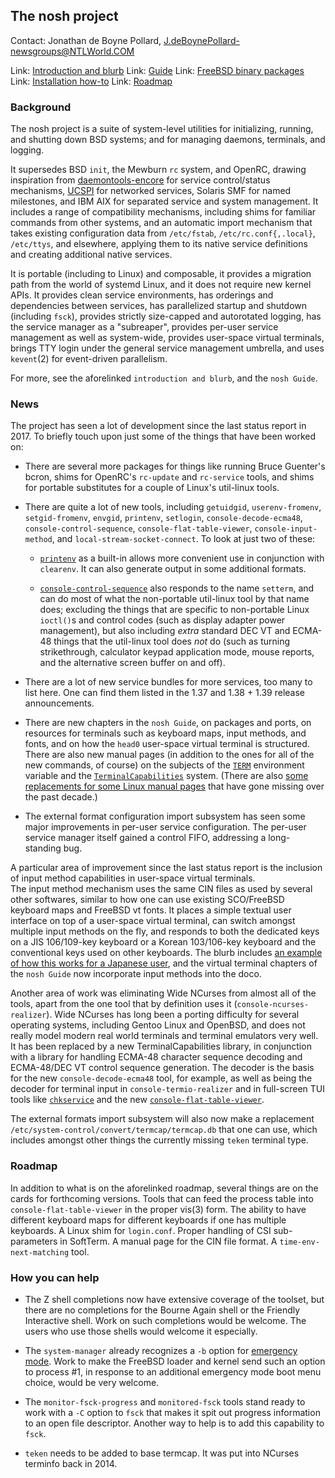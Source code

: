 ## The nosh project ##

Contact: Jonathan de Boyne Pollard, <J.deBoynePollard-newsgroups@NTLWorld.COM>

Link: [Introduction and blurb](http://jdebp.eu./Softwares/nosh/)
Link: [Guide](http://jdebp.eu./Softwares/nosh/guide.html)
Link: [FreeBSD binary packages](http://jdebp.eu./Softwares/nosh/freebsd-binary-packages.html)
Link: [Installation how-to](http://jdebp.eu./Softwares/nosh/timorous-admin-installation-how-to.html)
Link: [Roadmap](http://jdebp.eu./Softwares/nosh/roadmap.html)

### Background ###

The nosh project is a suite of system-level utilities for initializing, 
running, and shutting down BSD systems; and for managing daemons, 
terminals, and logging.

It supersedes BSD `init`, the Mewburn `rc` system, and OpenRC, drawing 
inspiration from 
[daemontools-encore](http://untroubled.org/daemontools-encore/) for 
service control/status mechanisms, 
[UCSPI](http://jdebp.eu./FGA/UCSPI.html) for networked services, Solaris 
SMF for named milestones, and IBM AIX for separated service and system 
management. It includes a range of compatibility mechanisms, including 
shims for familiar commands from other systems, and an automatic import 
mechanism that takes existing configuration data from `/etc/fstab`, 
`/etc/rc.conf{,.local}`, `/etc/ttys`, and elsewhere, applying them to 
its native service definitions and creating additional native services.

It is portable (including to Linux) and composable, it provides a 
migration path from the world of systemd Linux, and it does not require 
new kernel APIs. It provides clean service environments, has orderings 
and dependencies between services, has parallelized startup and shutdown 
(including `fsck`), provides strictly size-capped and autorotated 
logging, has the service manager as a "subreaper", provides per-user 
service management as well as system-wide, provides user-space virtual 
terminals, brings TTY login under the general service management 
umbrella, and uses `kevent`(2) for event-driven parallelism.

For more, see the aforelinked `introduction and blurb`, and the
`nosh Guide`.

### News ###

The project has seen a lot of development since the last status report 
in 2017.  To briefly touch upon just some of the things that have been 
worked on:

* There are several more packages for things like running Bruce Guenter's bcron, shims for OpenRC's `rc-update` and `rc-service` tools, and shims for portable substitutes for a couple of Linux's util-linux tools.

* There are quite a lot of new tools, including `getuidgid`, `userenv-fromenv`, `setgid-fromenv`, `envgid`, `printenv`, `setlogin`, `console-decode-ecma48`, `console-control-sequence`, `console-flat-table-viewer`, `console-input-method`, and `local-stream-socket-connect`.  To look at just two of these:

     * [`printenv`](http://jdebp.eu./Softwares/nosh/guide/printenv.html) as a built-in allows more convenient use in conjunction with `clearenv`.  It can also generate output in some additional formats.

     * [`console-control-sequence`](http://jdebp.eu./Softwares/nosh/guide/console-control-sequence.html) also responds to the name `setterm`, and can do most of what the non-portable util-linux tool by that name does; excluding the things that are specific to non-portable Linux `ioctl()`s and control codes (such as display adapter power management), but also including _extra_ standard DEC VT and ECMA-48 things that the util-linux tool does _not_ do (such as turning strikethrough, calculator keypad application mode, mouse reports, and the alternative screen buffer on and off).

* There are a lot of new service bundles for more services, too many to list here.  One can find them listed in the 1.37 and 1.38 + 1.39 release announcements.

* There are new chapters in the `nosh Guide`, on packages and ports, on resources for terminals such as keyboard maps, input methods, and fonts, and on how the `head0` user-space virtual terminal is structured.  There are also new manual pages (in addition to the ones for all of the new commands, of course) on the subjects of the [`TERM`](http://jdebp.eu./Softwares/nosh/guide/TERM.html) environment variable and the [`TerminalCapabilities`](http://jdebp.eu./Softwares/nosh/guide/TerminalCapabilities.html) system.   (There are also [some replacements for some Linux manual pages](http://jdebp.eu./Proposals/linux-kvt-manual-pages.html) that have gone missing over the past decade.)

* The external format configuration import subsystem has seen some major improvements in per-user service configuration.  The per-user service manager itself gained a control FIFO, addressing a long-standing bug.

A particular area of improvement since the last status report is the 
inclusion of input method capabilities in user-space virtual terminals.  
The input method mechanism uses the same CIN files as used by several 
other softwares, similar to how one can use existing SCO/FreeBSD 
keyboard maps and FreeBSD vt fonts.  It places a simple textual user 
interface on top of a user-space virtual terminal, can switch amongst 
multiple input methods on the fly, and responds to both the dedicated 
keys on a JIS 106/109-key keyboard or a Korean 103/106-key keyboard and 
the conventional keys used on other keyboards.  The blurb includes
[an example of how this works for a Japanese user](http://jdebp.eu./Softwares/nosh/japanese-input-methods.html),
and the virtual terminal chapters of the `nosh Guide` now incorporate
input methods into the doco.

Another area of work was eliminating Wide NCurses from almost all of the 
tools, apart from the one tool that by definition uses it 
(`console-ncurses-realizer`).  Wide NCurses has long been a porting 
difficulty for several operating systems, including Gentoo Linux and 
OpenBSD, and does not really model modern real world terminals and 
terminal emulators very well.  It has been replaced by a new 
TerminalCapabilities library, in conjunction with a library for handling 
ECMA-48 character sequence decoding and ECMA-48/DEC VT control sequence 
generation.  The decoder is the basis for the new 
`console-decode-ecma48` tool, for example, as well as being the decoder 
for terminal input in `console-termio-realizer` and in full-screen TUI 
tools like 
[`chkservice`](http://jdebp.eu./Softwares/nosh/guide/chkservice.html) 
and the new 
[`console-flat-table-viewer`](http://jdebp.eu./Softwares/nosh/guide/console-flat-table-viewer.html).

The external formats import subsystem will also now make a replacement 
`/etc/system-control/convert/termcap/termcap.db` that one can use, which 
includes amongst other things the currently missing `teken` terminal type.

### Roadmap ###

In addition to what is on the aforelinked roadmap, several things are on 
the cards for forthcoming versions.  Tools that can feed the process 
table into `console-flat-table-viewer` in the proper vis(3) form.  The 
ability to have different keyboard maps for different keyboards if one 
has multiple keyboards.  A Linux shim for `login.conf`. Proper handling 
of CSI sub-parameters in SoftTerm.  A manual page for the CIN file 
format.  A `time-env-next-matching` tool.

### How you can help ###

* The Z shell completions now have extensive coverage of the toolset, 
but there are no completions for the Bourne Again shell or the Friendly 
Interactive shell.  Work on such completions would be welcome.  The 
users who use those shells would welcome it especially.

* The `system-manager` already recognizes a `-b` option for [emergency mode](http://jdebp.eu./FGA/emergency-and-rescue-mode-bootstrap.html).  Work to make the FreeBSD loader and kernel send such an option to process #1, in response to an additional emergency mode boot menu choice, would be very welcome.

* The `monitor-fsck-progress` and `monitored-fsck` tools stand ready to work with a `-C` option to `fsck` that makes it spit out progress information to an open file descriptor.  Another way to help is to add this capability to `fsck`.

* `teken` needs to be added to base termcap.  It was put into NCurses terminfo back in 2014.
